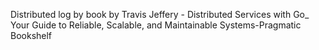 Distributed log by book by Travis Jeffery - Distributed Services with Go_ Your Guide to Reliable, Scalable, and Maintainable Systems-Pragmatic Bookshelf